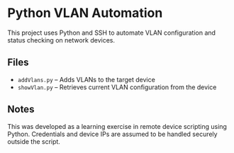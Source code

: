 # Python VLAN Automation

This project uses Python and SSH to automate VLAN configuration and status checking on network devices.

## Files

- `addVlans.py` – Adds VLANs to the target device
- `showVlan.py` – Retrieves current VLAN configuration from the device

## Notes

This was developed as a learning exercise in remote device scripting using Python. Credentials and device IPs are assumed to be handled securely outside the script.
